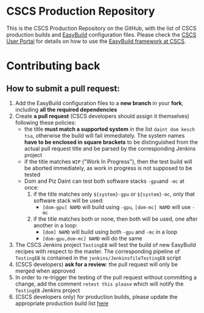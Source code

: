 # CSCS Production Repository

This is the CSCS Production Repository on the GitHub, with the list of CSCS production builds and [EasyBuild](https://hpcugent.github.io/easybuild) configuration files.
Please check the [CSCS User Portal](https://user.cscs.ch) for details on how to use the [EasyBuild framework at CSCS](https://user.cscs.ch/computing/compilation/easybuild/).

# Contributing back

## How to submit a pull request:

1. Add the EasyBuild configuration files to a __new branch__ in your __fork__, including __all the required dependencies__
1. Create __a pull request__ (CSCS developers should assign it themselves) following these policies:
    * the title __must match a supported system__ in the list `daint dom kesch tsa`, otherwise the build will fail immediately. The system names __have to be enclosed in square brackets__ to be distinguished from the actual pull request title and be parsed by the corresponding Jenkins project
    * if the title matches `WIP` ("Work In Progress"), then the test build will be aborted immediately, as work in progress is not supposed to be tested
    * Dom and Piz Daint can test both software stacks `-gpu`and `-mc` at once:
        1. if the title matches only `${system}-gpu` or `${system}-mc`, only that software stack will be used:
            * `[dom-gpu] NAMD` will build using `-gpu`, `[dom-mc] NAMD` will use `-mc`
        1. if the title matches both or none, then both will be used, one after another in a loop:
            * `[dom] NAMD` will build using both `-gpu` and `-mc` in a loop
            * `[dom-gpu,dom-mc] NAMD` will do the same
1. The CSCS Jenkins project `TestingEB` will test the build of new EasyBuild recipes with respect to the master. The corresponding pipeline of `TestingEB` is contained in the `jenkins/JenkinsfileTestingEB` script
1. (CSCS developers) __ask for a review__: the pull request will only be merged when approved
1. In order to re-trigger the testing of the pull request without committing a change, add the comment `retest this please` which will notify the `TestingEB` Jenkins project
1. (CSCS developers only) for production builds, please update the appropriate production build list [here](https://github.com/eth-cscs/production/tree/master/jenkins-builds)
